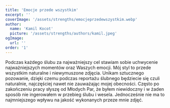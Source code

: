 ```yaml
---
title: 'Emocje przede wszystkim'
excerpt: ''
coverImage: '/assets/strengths/emocjeprzedewszystkim.webp'
author:
  name: 'Kamil Kocot'
  picture: '/assets/strengths/authors/kamil.jpeg'
ogImage:
  url: ''
order: '1'
---
```


Podczas każdego ślubu za najważniejszy cel stawiam sobie uchwycenie najważniejszych momentów oraz Waszych emocji. 
Mój styl to przede wszystkim naturalne i niewymuszone zdjęcia. Unikam sztucznego pozowanie, dzięki czemu podczas reportażu ślubnego 
będziecie się czuli naturalnie, najczęściej nawet nie zauważając mojej obecności. 
Często po zakończeniu pracy słyszę od Młodych Par, że byłem niewidoczny i w żaden sposób nie ingerowałem w przebieg ślubu i wesela. 
Jednocześnie nie ma to najmniejszego wpływu na jakość wykonanych przeze mnie zdjęć.